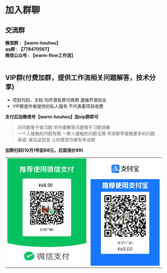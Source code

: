 # 加入群聊
## 交流群
**微信群 : 【warm-houhou】**  
**qq群 : 【778470567】**   
**微信公众号 : 【warm-flow工作流】**   
</br>

## VIP群(付费加群，提供工作流相关问题解答，技术分享)

- 项目代码、文档 均开源免费可商用 遵循开源协议
- VIP群是作者提供的私人服务 不代表着项目收费

**支付后加微信号【warm-houhou】加vip群即可**

> 问问题等于做习题 听作者解答问题等于习题讲解   
> 一个人接触的问题有限 一群人接触的问题无限 早进群早接触更多的问题  
> 承诺: 看见必回复 让你感受作者有多话痨  

**加群扫码(10月1号前68元，后面涨价99)**  
<table>
    <tr>
        <td><img src="../.vuepress/public/skwx.jpg"/></td>
        <td><img src="../.vuepress/public/skzfb.jpg"/></td>
    </tr>
</table>
